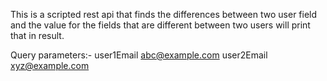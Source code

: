 This is a scripted rest api that finds the differences between two user field and the value for the fields that are different between two users will print that in result.

Query parameters:-
user1Email    abc@example.com
user2Email    xyz@example.com
